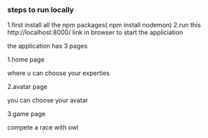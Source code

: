 ### steps to run locally

1.first install all the npm packages(  npm install nodemon)
2.run this http://localhost:8000/ link in browser to start the appliciation


the application has 3 pages

1.home page
   
   where u can choose your experties

2.avatar page
   
   you can choose your avatar

3.game page

  compete a race with owl

  

